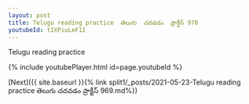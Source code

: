 ```yaml
---
layout: post
title: Telugu reading practice  తెలుగు  చదవడం  ప్రాక్టీస్ 970
youtubeId: tIXPiuLeF1I
---
```

 
 
Telugu reading practice
 
 
 
 
 


{% include youtubePlayer.html id=page.youtubeId %}
 
[Next]({{ site.baseurl }}{% link  split1/_posts/2021-05-23-Telugu reading practice  తెలుగు  చదవడం  ప్రాక్టీస్ 969.md%})
 
